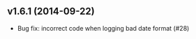 v1.6.1 (2014-09-22)
-------------------

- Bug fix: incorrect code when logging bad date format (#28)
